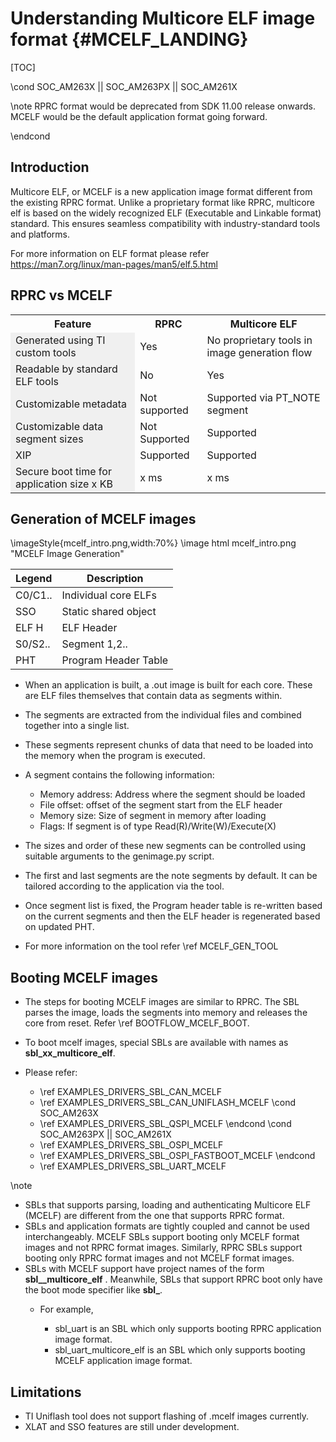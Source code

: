 # Understanding Multicore ELF image format {#MCELF_LANDING}

[TOC]

\cond SOC_AM263X || SOC_AM263PX || SOC_AM261X

\note RPRC format would be deprecated from SDK 11.00 release onwards. MCELF would be the default application format going forward.

\endcond

## Introduction

Multicore ELF, or MCELF is a new application image format different from the existing RPRC format.
Unlike a proprietary format like RPRC, multicore elf is based on the widely recognized ELF (Executable and Linkable format) standard.
This ensures seamless compatibility with industry-standard tools and platforms.

For more information on ELF format please refer https://man7.org/linux/man-pages/man5/elf.5.html

## RPRC vs MCELF

<table>
<tr>
    <th>Feature</th>
    <th>RPRC</th>
    <th>Multicore ELF</th>
</tr>
<tr>
    <td bgcolor=#F0F0F0>Generated using TI custom tools</td>
    <td>Yes
    <td>No proprietary tools in image generation flow
</tr>
<tr>
    <td bgcolor=#F0F0F0>Readable by standard ELF tools</td>
    <td>No
    <td>Yes
</tr>
<tr>
    <td bgcolor=#F0F0F0>Customizable metadata</td>
    <td>Not supported
    <td>Supported via PT_NOTE segment
</tr>
<tr>
    <td bgcolor=#F0F0F0>Customizable data segment sizes</td>
    <td>Not Supported
    <td>Supported
</tr>
<tr>
    <td bgcolor=#F0F0F0>XIP</td>
    <td>Supported
    <td>Supported
</tr>
<tr>
    <td bgcolor=#F0F0F0>Secure boot time for application size x KB</td>
    <td>x ms
    <td>x ms
</tr>
</table>

## Generation of MCELF images

  \imageStyle{mcelf_intro.png,width:70%}
  \image html mcelf_intro.png "MCELF Image Generation"


Legend        | Description
------------- | -------------
C0/C1..       | Individual core ELFs
SSO           | Static shared object
ELF H         | ELF Header
S0/S2..       | Segment 1,2..
PHT           | Program Header Table

- When an application is built, a .out image is built for each core. These are ELF files themselves that contain data as segments within.
- The segments are extracted from the individual files and combined together into a single list.
- These segments represent chunks of data that need to be loaded into the memory when the program is executed.
- A segment contains the following information: 
  - Memory address: Address where the segment should be loaded
  - File offset: offset of the segment start from the ELF header
  - Memory size: Size of segment in memory after loading
  - Flags: If segment is of type Read(R)/Write(W)/Execute(X)
- The sizes and order of these new segments can be controlled using suitable arguments to the genimage.py script.
- The first and last segments are the note segments by default. It can be tailored according to the application via the tool.
- Once segment list is fixed, the Program header table is re-written based on the current segments and then the ELF header is regenerated based on updated PHT.

- For more information on the tool refer \ref MCELF_GEN_TOOL

## Booting MCELF images

- The steps for booting MCELF images are similar to RPRC. The SBL parses the image, loads the segments into memory and releases the core from reset.
Refer \ref BOOTFLOW_MCELF_BOOT.

- To boot mcelf images, special SBLs are available with names as **sbl_xx_multicore_elf**.

- Please refer:

  - \ref EXAMPLES_DRIVERS_SBL_CAN_MCELF
  - \ref EXAMPLES_DRIVERS_SBL_CAN_UNIFLASH_MCELF
\cond SOC_AM263X
  - \ref EXAMPLES_DRIVERS_SBL_QSPI_MCELF
\endcond
\cond SOC_AM263PX || SOC_AM261X
  - \ref EXAMPLES_DRIVERS_SBL_OSPI_MCELF
  - \ref EXAMPLES_DRIVERS_SBL_OSPI_FASTBOOT_MCELF
\endcond
  - \ref EXAMPLES_DRIVERS_SBL_UART_MCELF

\note 
- SBLs that supports parsing, loading and authenticating Multicore ELF (MCELF) are different from the one that supports RPRC format.
- SBLs and application formats are tightly coupled and cannot be used interchangeably. MCELF SBLs support booting only MCELF format images and not RPRC format images. Similarly, RPRC SBLs support booting only RPRC format images and not MCELF format images.
- SBLs with MCELF support have project names of the form **sbl_<bootmode>_multicore_elf** . Meanwhile, SBLs that support RPRC boot only have the boot mode specifier like **sbl_<bootmode>**.
  - For example,

    - sbl_uart is an SBL which only supports booting RPRC application image format.
    - sbl_uart_multicore_elf is an SBL which only supports booting MCELF application image format.


## Limitations

- TI Uniflash tool does not support flashing of .mcelf images currently.
- XLAT and SSO features are still under development.